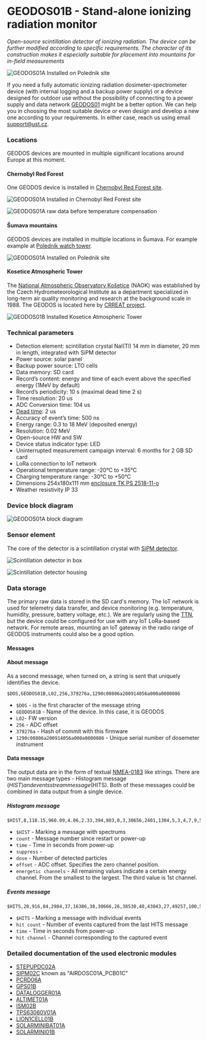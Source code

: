 # GEODOS01B - Stand-alone ionizing radiation monitor

*Open-source scintillation detector of ionizing radiation. The device can be further modified according to specific requirements. The character of its construction makes it especially suitable for placement into mountains for in-field measurements*

![GEODOS01A Installed on Polednik site](/doc/src/img/GEODOS_Polednik_site.jpg)

If you need a fully automatic ionizing radiation dosimeter-spectrometer device (with internal logging and a backup power supply) or a device designed for outdoor use without the possibility of connecting to a power supply and data network [GEODOS01](https://github.com/UniversalScientificTechnologies/GEODOS01) might be a better option. We can help you in choosing the most suitable device or even design and develop a new one according to your requirements. In either case, reach us using email [support@ust.cz](mailto:support@ust.cz).

### Locations

GEODOS devices are mounted in multiple significant locations around Europe at this moment.

#### Chernobyl Red Forest

One GEODOS device is installed in [Chernobyl Red Forest site](https://en.wikipedia.org/wiki/Red_Forest).

![GEODOS01A Installed in Chernobyl Red Forest site](/doc/src/img/GEODOS_Chernobyl_redforest_site.jpg "GEODOS01A Installed in Chernobyl Red Forest site")

![GEODOS01A raw data before temperature compensation](/doc/src/img/GEODOS_chernobyl_graph.png)

#### Šumava mountains

GEODOS devices are installed in multiple locations in Šumava. For example example at [Polednik watch tower](https://cs.wikipedia.org/wiki/Poledn%C3%ADk_(%C5%A0umava)).

![GEODOS01A Installed on Polednik site](/doc/src/img/GEODOS_Polednik_site.jpg)


#### Kosetice Atmospheric Tower

The [National Atmospheric Observatory Košetice](https://actris-ri.cz/) (NAOK) was established by the Czech Hydrometeorological Institute as a department specialized in long-term air quality monitoring and research at the background scale in 1988. The GEODOS is located here by [CRREAT project](http://www.ujf.cas.cz/en/research-development/large-research-infrastructures-and-centres/crreat/objectives/).

![GEODOS01B Installed Kosetice Atmospheric Tower](/doc/src/img/kosetice_atmospheric_tower.jpg)


### Technical parameters

* Detection element: scintillation crystal NaI(Tl) 14 mm in diameter, 20 mm in length, integrated with SiPM detector
* Power source: solar panel
* Backup power source: LTO cells
* Data memory: SD card
* Record’s content: energy and time of each event above the specified energy (1MeV by default)
* Record’s periodicity: 10 s (maximal dead time 2 s)
* Time resolution: 20 us
* ADC Conversion time: 104 us
* [Dead time](https://en.wikipedia.org/wiki/Dead_time): 2 us
* Accuracy of event’s time: 500 ns
* Energy range: 0.3 to 18 MeV (deposited energy)
* Resolution: 0.02 MeV
* Open-source HW and SW
* Device status indicator type: LED
* Uninterrupted measurement campaign interval: 6 months for 2 GB SD card
* LoRa connection to IoT network
* Operational temperature range: -20°C to +35°C
* Charging temperature range: -30°C to +50°C
* Dimensions 254x180x111 mm [enclosure TK PS 2518-11-o](https://www.spelsberg.co.uk/industrial-housing/with-/-without-metric-knock-outs/11090801/)
* Weather resistivity IP 33


### Device block diagram

![GEODOS01A block diagram](hw/sch_pcb/GEODOS01B_block.png)

### Sensor element

The core of the detector is a scintillation crystal with [SiPM detector](https://en.wikipedia.org/wiki/Silicon_photomultiplier).

![Scintillation detector in box](/doc/src/img/GEODOS01A_sensor.jpg)

![Scintillation detector housing](/doc/src/img/GEODOS01A_sensor_box.jpg)

### Data storage

The primary raw data is stored in the SD card's memory. The IoT network is used for telemetry data transfer, and device monitoring (e.g. temperature, humidity, pressure, battery voltage, etc.). We are regularly using the [TTN](https://www.thethingsnetwork.org/), but the device could be configured for use with any IoT LoRa-based network.
For remote areas, mounting an IoT gateway in the radio range of GEODOS instruments could also be a good option.


#### Messages


#### About message

As a second message, when turned on, a string is sent that uniquely identifies the device.

```
$DOS,GEODOS01B,L02,256,379276a,1290c00806a200914056a000a0000086
```
* `$DOS` - is the first character of the message string
* `GEODOS01B` - Name of the device. In this case, it is GEODOS
* `L02`- FW version
* `256` - ADC offset
* `379276a` - Hash of commit with this firmware
* `1290c00806a200914056a000a0000086` - Unique serial number of dosemeter instrument

#### Data message

The output data are in the form of textual [NMEA-0183](https://en.wikipedia.org/wiki/NMEA_0183) like strings. There are two main message types - Histogram message ($HIST) and events stream message ($HITS). Both of these messages could be combined in data output from a single device.  

##### Histogram message

```
$HIST,8,118.15,960.09,4.06,2.33,394,803,0,3,30656,2401,1304,5,3,4,7,9,5,4,6,7,4,3,0,8,2,3,1,1,1,4,3
```

* `$HIST` - Marking a message with spectrums
* `count` - Message number since restart or power-up
* `time` - Time in seconds from power-up
* `suppress` -
* `dose` - Number of detected particles
* `offset` - ADC offset. Specifies the zero channel position.
* `energetic channels` - All remaining values indicate a certain energy channel. From the smallest to the largest. The third value is 1st channel.

##### Events message

```
$HITS,20,916,84,2984,37,16386,38,30666,26,38530,48,43043,27,49257,100,53904,43,59650,32,65631,32,65802,46,68555,47,71124,53,73601,48,74179,59,77454,72,90563,30,98074,74,98901,124,99743,50
```
* `$HITS` - Marking a message with individual events
* `hit count` - Number of events captured from the last HITS message
* `time` - Time in seconds from power-up
* `hit channel` - Channel corresponding to the captured event

### Detailed documentation of the used electronic modules

* [STEPUPDC02A](https://github.com/mlab-modules/STEPUPDC02)
* [SIPM02C](https://github.com/mlab-modules/SIPM02) known as "AIRDOSC01A_PCB01C"
* [PCRD06A](https://github.com/mlab-modules/PCRD06)
* [GPS01B](https://www.mlab.cz/module/GPS01B)
* [DATALOGGER01A](http://mlab.cz/module/DATALOGGER01A)
* [ALTIMET01A](https://github.com/mlab-modules/ALTIMET01)
* [ISM02B](https://github.com/mlab-modules/ISM02)
* [TPS63060V01A](https://github.com/mlab-modules/TPS63060V01)
* [LION1CELL01B](https://github.com/mlab-modules/LION1CELL01)
* [SOLARMINIBAT01A](https://github.com/mlab-modules/SOLARMINIBAT01)
* [SOLARMINI01B](https://github.com/mlab-modules/SOLARMINI01)
